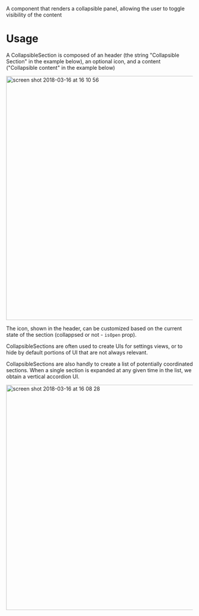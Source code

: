 A component that renders a collapsible panel, allowing the user to toggle visibility of the content

# Usage

A CollapsibleSection is composed of an header (the string "Collapsible Section" in the example below), an optional icon, and a content ("Collapsible content" in the example below)

<img width="660" alt="screen shot 2018-03-16 at 16 10 56" src="https://user-images.githubusercontent.com/2643520/37528506-1bcbdd52-2935-11e8-914d-baeb56257515.png">

The icon, shown in the header, can be customized based on the current state of the section (collappsed or not - `isOpen` prop).

CollapsibleSections are often used to create UIs for settings views, or to hide by default portions of UI that are not always relevant.

CollapsibleSections are also handly to create a list of potentially coordinated sections. When a single section is expanded at any given time in the list, we obtain a vertical accordion UI.

<img width="609" alt="screen shot 2018-03-16 at 16 08 28" src="https://user-images.githubusercontent.com/2643520/37528964-366fabe2-2936-11e8-90ac-0265408a28e8.png">
